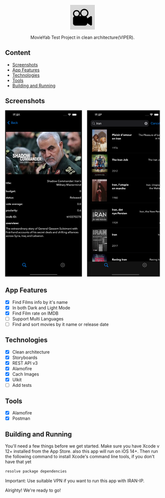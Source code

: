<p align="center">
  <img src="https://github.com/JavadFaghih/Movie/blob/develop/Movie/Assets.xcassets/AppIcon.appiconset/1024.png" alt="MovieYab logo" height="80" >
</p>

<p align="center">
  MovieYab Test Project in clean architecture(VIPER).
</p>


## Content
- [Screenshots](#screenshots)
- [App Features](#app-features)
- [Technologies](#technologies)
- [Tools](#tools)
- [Building and Running](#building-and-running)

## Screenshots

<pre>
<img alt="01.png" src="https://github.com/JavadFaghih/Movie/blob/develop/screenShot/01.png?raw=true" width="250">&nbsp; <img alt="02.png" src="https://github.com/JavadFaghih/Movie/blob/develop/screenShot/02.png?raw=true" width="250">&nbsp; <img alt="03.png" src="https://github.com/JavadFaghih/Movie/blob/develop/screenShot/03.png?raw=true" width="250">&nbsp; <img alt="05_search_user_screen" src="https://github.com/JavadFaghih/Movie/blob/develop/screenShot/04.png?raw=true" width="250">&nbsp; <img alt="06_user_details_screen" src="https://github.com/JavadFaghih/Movie/blob/develop/screenShot/05.png?raw=true" width="250">&nbsp; <img alt="03_settings_screen" src="https://github.com/JavadFaghih/Movie/blob/develop/screenShot/06.png?raw=true" width="250">&nbsp;
</pre>


## App Features
- [x] Find Films info by it's name
- [x] In both Dark and Light Mode
- [x] Find Film rate on IMDB
- [ ] Support Multi Languages
- [ ] Find and sort movies by it name or release date

## Technologies
- [x] Clean architecture
- [x] Storyboards
- [x] REST API v3 
- [x] Alamofire
- [x] Cach Images
- [x] UIkit
- [ ] Add tests

## Tools
- [x] Alamofire
- [x] Postman

## Building and Running

You'll need a few things before we get started. 
Make sure you have Xcode v 12+ installed from the App Store.
also this app will run on iOS 14+.
Then run the following command to install Xcode's command line tools, if you don't have that yet

```sh
resolve package dependencies
```

Important: Use suitable VPN if you want to run this app with IRAN-IP.

Alrighty! We're ready to go!
